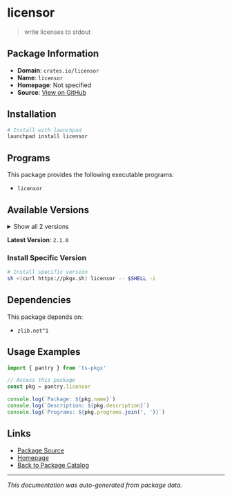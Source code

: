 # licensor

> write licenses to stdout

## Package Information

- **Domain**: `crates.io/licensor`
- **Name**: `licensor`
- **Homepage**: Not specified
- **Source**: [View on GitHub](https://github.com/pkgxdev/pantry/tree/main/projects/crates.io/licensor/package.yml)

## Installation

```bash
# Install with launchpad
launchpad install licensor
```

## Programs

This package provides the following executable programs:

- `licensor`

## Available Versions

<details>
<summary>Show all 2 versions</summary>

- `2.1.0`, `2.0.0`

</details>

**Latest Version**: `2.1.0`

### Install Specific Version

```bash
# Install specific version
sh <(curl https://pkgx.sh) licensor -- $SHELL -i
```

## Dependencies

This package depends on:

- `zlib.net^1`

## Usage Examples

```typescript
import { pantry } from 'ts-pkgx'

// Access this package
const pkg = pantry.licensor

console.log(`Package: ${pkg.name}`)
console.log(`Description: ${pkg.description}`)
console.log(`Programs: ${pkg.programs.join(', ')}`)
```

## Links

- [Package Source](https://github.com/pkgxdev/pantry/tree/main/projects/crates.io/licensor/package.yml)
- [Homepage](#)
- [Back to Package Catalog](../../package-catalog.md)

---

*This documentation was auto-generated from package data.*
